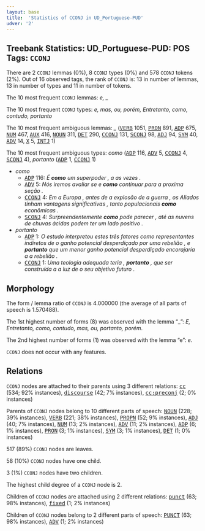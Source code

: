 ```yaml
---
layout: base
title:  'Statistics of CCONJ in UD_Portuguese-PUD'
udver: '2'
---
```


## Treebank Statistics: UD_Portuguese-PUD: POS Tags: `CCONJ`

There are 2 `CCONJ` lemmas (0%), 8 `CCONJ` types (0%) and 578 `CCONJ` tokens (2%).
Out of 16 observed tags, the rank of `CCONJ` is: 13 in number of lemmas, 13 in number of types and 11 in number of tokens.

The 10 most frequent `CCONJ` lemmas: <em>e, _</em>

The 10 most frequent `CCONJ` types:  <em>e, mas, ou, porém, Entretanto, como, contudo, portanto</em>

The 10 most frequent ambiguous lemmas: <em>_</em> (<tt><a href="pt_pud-pos-VERB.html">VERB</a></tt> 1051, <tt><a href="pt_pud-pos-PRON.html">PRON</a></tt> 891, <tt><a href="pt_pud-pos-ADP.html">ADP</a></tt> 675, <tt><a href="pt_pud-pos-NUM.html">NUM</a></tt> 467, <tt><a href="pt_pud-pos-AUX.html">AUX</a></tt> 416, <tt><a href="pt_pud-pos-NOUN.html">NOUN</a></tt> 311, <tt><a href="pt_pud-pos-DET.html">DET</a></tt> 290, <tt><a href="pt_pud-pos-CCONJ.html">CCONJ</a></tt> 131, <tt><a href="pt_pud-pos-SCONJ.html">SCONJ</a></tt> 98, <tt><a href="pt_pud-pos-ADJ.html">ADJ</a></tt> 94, <tt><a href="pt_pud-pos-SYM.html">SYM</a></tt> 40, <tt><a href="pt_pud-pos-ADV.html">ADV</a></tt> 14, <tt><a href="pt_pud-pos-X.html">X</a></tt> 5, <tt><a href="pt_pud-pos-INTJ.html">INTJ</a></tt> 1)

The 10 most frequent ambiguous types:  <em>como</em> (<tt><a href="pt_pud-pos-ADP.html">ADP</a></tt> 116, <tt><a href="pt_pud-pos-ADV.html">ADV</a></tt> 5, <tt><a href="pt_pud-pos-CCONJ.html">CCONJ</a></tt> 4, <tt><a href="pt_pud-pos-SCONJ.html">SCONJ</a></tt> 4), <em>portanto</em> (<tt><a href="pt_pud-pos-ADP.html">ADP</a></tt> 1, <tt><a href="pt_pud-pos-CCONJ.html">CCONJ</a></tt> 1)


* <em>como</em>
  * <tt><a href="pt_pud-pos-ADP.html">ADP</a></tt> 116: <em>É <b>como</b> um superpoder , a as vezes .</em>
  * <tt><a href="pt_pud-pos-ADV.html">ADV</a></tt> 5: <em>Nós iremos avaliar se e <b>como</b> continuar para a proxima seção .</em>
  * <tt><a href="pt_pud-pos-CCONJ.html">CCONJ</a></tt> 4: <em>Em a Europa , antes de a explosão de a guerra , os Aliados tinham vantagens significativas , tanto populacionais <b>como</b> econômicas .</em>
  * <tt><a href="pt_pud-pos-SCONJ.html">SCONJ</a></tt> 4: <em>Surpreendentemente <b>como</b> pode parecer , até as nuvens de chuvas ácidas podem ter um lado positivo .</em>
* <em>portanto</em>
  * <tt><a href="pt_pud-pos-ADP.html">ADP</a></tt> 1: <em>O estudo interpretou estes três fatores como representantes indiretos de o ganho potencial desperdiçado por uma rebelião , e <b>portanto</b> que um menor ganho potencial desperdiçado encorajaria a a rebelião .</em>
  * <tt><a href="pt_pud-pos-CCONJ.html">CCONJ</a></tt> 1: <em>Uma teologia adequada teria , <b>portanto</b> , que ser construída a a luz de o seu objetivo futuro .</em>

## Morphology

The form / lemma ratio of `CCONJ` is 4.000000 (the average of all parts of speech is 1.570488).

The 1st highest number of forms (8) was observed with the lemma “_”: <em>E, Entretanto, como, contudo, mas, ou, portanto, porém</em>.

The 2nd highest number of forms (1) was observed with the lemma “e”: <em>e</em>.

`CCONJ` does not occur with any features.


## Relations

`CCONJ` nodes are attached to their parents using 3 different relations: <tt><a href="pt_pud-dep-cc.html">cc</a></tt> (534; 92% instances), <tt><a href="pt_pud-dep-discourse.html">discourse</a></tt> (42; 7% instances), <tt><a href="pt_pud-dep-cc-preconj.html">cc:preconj</a></tt> (2; 0% instances)

Parents of `CCONJ` nodes belong to 10 different parts of speech: <tt><a href="pt_pud-pos-NOUN.html">NOUN</a></tt> (228; 39% instances), <tt><a href="pt_pud-pos-VERB.html">VERB</a></tt> (221; 38% instances), <tt><a href="pt_pud-pos-PROPN.html">PROPN</a></tt> (52; 9% instances), <tt><a href="pt_pud-pos-ADJ.html">ADJ</a></tt> (40; 7% instances), <tt><a href="pt_pud-pos-NUM.html">NUM</a></tt> (13; 2% instances), <tt><a href="pt_pud-pos-ADV.html">ADV</a></tt> (11; 2% instances), <tt><a href="pt_pud-pos-ADP.html">ADP</a></tt> (6; 1% instances), <tt><a href="pt_pud-pos-PRON.html">PRON</a></tt> (3; 1% instances), <tt><a href="pt_pud-pos-SYM.html">SYM</a></tt> (3; 1% instances), <tt><a href="pt_pud-pos-DET.html">DET</a></tt> (1; 0% instances)

517 (89%) `CCONJ` nodes are leaves.

58 (10%) `CCONJ` nodes have one child.

3 (1%) `CCONJ` nodes have two children.

The highest child degree of a `CCONJ` node is 2.

Children of `CCONJ` nodes are attached using 2 different relations: <tt><a href="pt_pud-dep-punct.html">punct</a></tt> (63; 98% instances), <tt><a href="pt_pud-dep-fixed.html">fixed</a></tt> (1; 2% instances)

Children of `CCONJ` nodes belong to 2 different parts of speech: <tt><a href="pt_pud-pos-PUNCT.html">PUNCT</a></tt> (63; 98% instances), <tt><a href="pt_pud-pos-ADV.html">ADV</a></tt> (1; 2% instances)

